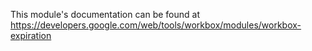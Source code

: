 This module's documentation can be found at <https://developers.google.com/web/tools/workbox/modules/workbox-expiration>
